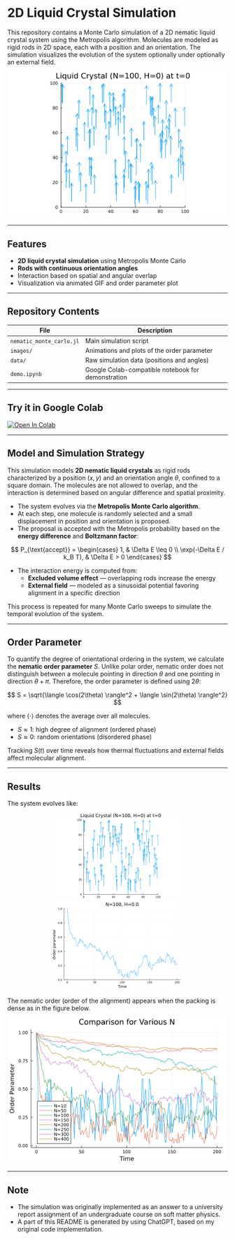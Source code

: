 
# 2D Liquid Crystal Simulation

This repository contains a Monte Carlo simulation of a 2D nematic liquid crystal system using the Metropolis algorithm. Molecules are modeled as rigid rods in 2D space, each with a position and an orientation. The simulation visualizes the evolution of the system optionally under optionally an external field.

<p align="center">
  <img src="images/anim.H0.0.T300.0.num100.time200.gif" alt="Liquid Crystal Simulation GIF" width="500">
</p>

---

## Features
- **2D liquid crystal simulation** using Metropolis Monte Carlo
- **Rods with continuous orientation angles**
- Interaction based on spatial and angular overlap
- Visualization via animated GIF and order parameter plot

---

## Repository Contents

| File                          | Description                                  |
|-------------------------------|----------------------------------------------|
| `nematic_monte_carlo.jl`      | Main simulation script                       |
| `images/`                     | Animations and plots of the order parameter  |
| `data/`                       | Raw simulation data (positions and angles)   |
| `demo.ipynb`                  | Google Colab-compatible notebook for demonstration |

---

## Try it in Google Colab

[![Open In Colab](https://colab.research.google.com/assets/colab-badge.svg)](
https://colab.research.google.com/github/Hiromu-USHIHARA/2dLiquidCrystal/blob/main/demo.ipynb)

---

## Model and Simulation Strategy

This simulation models **2D nematic liquid crystals** as rigid rods characterized by a position $(x, y)$ and an orientation angle $\theta$, confined to a square domain. The molecules are not allowed to overlap, and the interaction is determined based on angular difference and spatial proximity.

- The system evolves via the **Metropolis Monte Carlo algorithm**.
- At each step, one molecule is randomly selected and a small displacement in position and orientation is proposed.
- The proposal is accepted with the Metropolis probability based on the **energy difference** and **Boltzmann factor**:

$$
P_{\text{accept}} = 
\begin{cases}
1, & \Delta E \leq 0 \\
\exp(-\Delta E / k_B T), & \Delta E > 0
\end{cases}
$$

- The interaction energy is computed from:
  - **Excluded volume effect** — overlapping rods increase the energy
  - **External field** — modeled as a sinusoidal potential favoring alignment in a specific direction

This process is repeated for many Monte Carlo sweeps to simulate the temporal evolution of the system.

---

## Order Parameter

To quantify the degree of orientational ordering in the system, we calculate the **nematic order parameter** $S$. Unlike polar order, nematic order does not distinguish between a molecule pointing in direction $\theta$ and one pointing in direction $\theta + \pi$. Therefore, the order parameter is defined using $2\theta$:

$$
S = \sqrt{\langle \cos(2\theta) \rangle^2 + \langle \sin(2\theta) \rangle^2}
$$

where $\langle \cdot \rangle$ denotes the average over all molecules.

- $S \approx 1$: high degree of alignment (ordered phase)
- $S \approx 0$: random orientations (disordered phase)

Tracking $S(t)$ over time reveals how thermal fluctuations and external fields affect molecular alignment.

---

## Results

The system evolves like:

<p align="center">
  <img src="images/anim.H0.0.T300.0.num100.time200.gif" alt="Liquid Crystal Simulation GIF" width="300">
  <img src="images/S.H0.0.T300.0.num100.time200.png" alt="Order Parameter" width="300">
</p>

The nematic order (order of the alignment) appears when the packing is dense as in the figure below.

<p align="center">
  <img src="images/S_comparison.H0.0.T300.0.time200.png" alt="Comparison of Order Parameter for Different Densities" width="500">
</p>

---

## Note

- The simulation was originally implemented as an answer to a university report assignment of an undergraduate course on soft matter physics.
- A part of this README is generated by using ChatGPT, based on my original code implementation.
